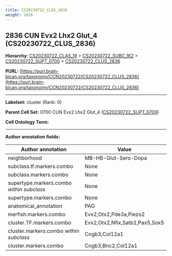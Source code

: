 ```yaml
---
title: CS20230722_CLUS_2836
weight: 2836
---
```

## 2836 CUN Evx2 Lhx2 Glut_4 (CS20230722_CLUS_2836)
<b>Hierarchy: </b>
[CS20230722_CLAS_19](../CS20230722_CLAS_19) >
[CS20230722_SUBC_162](../CS20230722_SUBC_162) >
[CS20230722_SUPT_0700](../CS20230722_SUPT_0700) >
[CS20230722_CLUS_2836](../CS20230722_CLUS_2836)

**PURL:** [https://purl.brain-bican.org/taxonomy/CCN20230722/CS20230722_CLUS_2836](https://purl.brain-bican.org/taxonomy/CCN20230722/CS20230722_CLUS_2836)

---


**Labelset:** cluster (Rank: 0)

**Parent Cell Set:** 0700 CUN Evx2 Lhx2 Glut_4 ([CS20230722_SUPT_0700](../CS20230722_SUPT_0700))



**Cell Ontology Term:** 

[MARKER GENES.]: #


---

[TRANSFERRED ANNOTATIONS.]: #


[AUTHOR ANNOTATION FIELDS.]: #


**Author annotation fields:**

| Author annotation | Value |
|-------------------|-------|
|neighborhood|MB-HB-Glut-Sero-Dopa|
|subclass.tf.markers.combo|None|
|subclass.markers.combo|None|
|supertype.markers.combo _within subclass_|None|
|supertype.markers.combo|None|
|anatomical_annotation|PAG|
|merfish.markers.combo|Evx2,Otx2,Pde3a,Piezo2|
|cluster.TF.markers.combo|Evx2,Otx2,Nfix,Satb1,Pax5,Sox5|
|cluster.markers.combo _within subclass_|Cngb3,Col12a1|
|cluster.markers.combo|Cngb3,Bnc2,Col12a1|
